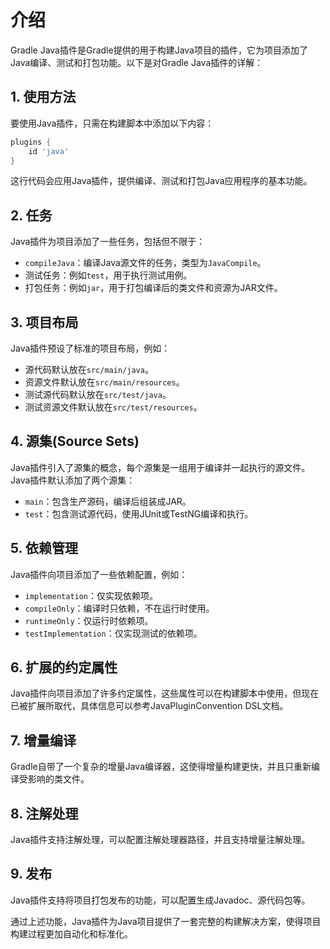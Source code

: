 # 介绍

Gradle Java插件是Gradle提供的用于构建Java项目的插件，它为项目添加了Java编译、测试和打包功能。以下是对Gradle Java插件的详解：

## 1. 使用方法

要使用Java插件，只需在构建脚本中添加以下内容：

```groovy
plugins {
    id 'java'
}
```

这行代码会应用Java插件，提供编译、测试和打包Java应用程序的基本功能。

## 2. 任务

Java插件为项目添加了一些任务，包括但不限于：

- `compileJava`：编译Java源文件的任务，类型为`JavaCompile`。
- 测试任务：例如`test`，用于执行测试用例。
- 打包任务：例如`jar`，用于打包编译后的类文件和资源为JAR文件。

## 3. 项目布局

Java插件预设了标准的项目布局，例如：

- 源代码默认放在`src/main/java`。
- 资源文件默认放在`src/main/resources`。
- 测试源代码默认放在`src/test/java`。
- 测试资源文件默认放在`src/test/resources`。

## 4. 源集(Source Sets)

Java插件引入了源集的概念，每个源集是一组用于编译并一起执行的源文件。Java插件默认添加了两个源集：

- `main`：包含生产源码，编译后组装成JAR。
- `test`：包含测试源代码，使用JUnit或TestNG编译和执行。

## 5. 依赖管理

Java插件向项目添加了一些依赖配置，例如：

- `implementation`：仅实现依赖项。
- `compileOnly`：编译时只依赖，不在运行时使用。
- `runtimeOnly`：仅运行时依赖项。
- `testImplementation`：仅实现测试的依赖项。

## 6. 扩展的约定属性

Java插件向项目添加了许多约定属性，这些属性可以在构建脚本中使用，但现在已被扩展所取代，具体信息可以参考JavaPluginConvention DSL文档。

## 7. 增量编译

Gradle自带了一个复杂的增量Java编译器，这使得增量构建更快，并且只重新编译受影响的类文件。

## 8. 注解处理

Java插件支持注解处理，可以配置注解处理器路径，并且支持增量注解处理。

## 9. 发布

Java插件支持将项目打包发布的功能，可以配置生成Javadoc、源代码包等。

通过上述功能，Java插件为Java项目提供了一套完整的构建解决方案，使得项目构建过程更加自动化和标准化。

